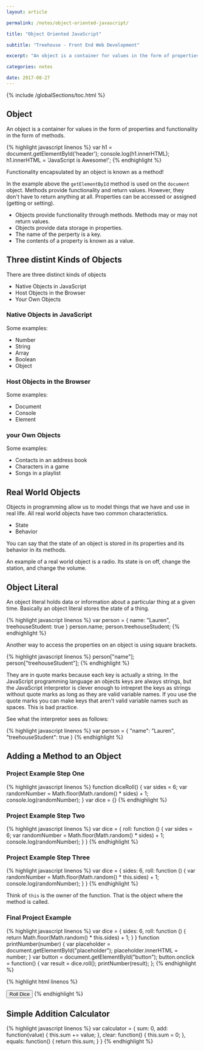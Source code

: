 ```yaml
---
layout: article

permalink: /notes/object-oriented-javascript/

title: "Object Oriented JavaScript"

subtitle: "Treehouse - Front End Web Development"

excerpt: "An object is a container for values in the form of properties and functionality in the form of methods. Functionality encapsulated by an object is known as a method. These notes discuss this among other object oriented JavaScript details."

categories: notes

date: 2017-08-27
---
```


{% include /globalSections/toc.html %}

## Object

An object is a container for values in the form of properties and functionality in the form of methods.

{% highlight javascript linenos %}
var h1 = document.getElementById('header');
console.log(h1.innerHTML);
h1.innerHTML = 'JavaScript is Awesome!';
{% endhighlight %}

Functionality encapsulated by an object is known as a method!

In the example above the `getElementById` method is used on the `document` object. Methods provide functionality and return values. However, they don't have to return anything at all. Properties can be accessed or assigned (getting or setting).

<ul>
  <li>Objects provide functionality through methods. Methods may or may not return values.</li>
  <li>Objects provide data storage in properties.</li>
  <li>The name of the perperty is a key.</li>
  <li>The contents of a property is known as a value.</li>
</ul>

## Three distint Kinds of Objects

There are three distinct kinds of objects

<ul>
  <li>Native Objects in JavaScript</li>
  <li>Host Objects in the Browser</li>
  <li>Your Own Objects</li>
</ul>

### Native Objects in JavaScript

Some examples:

<ul>
  <li>Number</li>
  <li>String</li>
  <li>Array</li>
  <li>Boolean</li>
  <li>Object</li>
</ul>

### Host Objects in the Browser

Some examples:

<ul>
  <li>Document</li>
  <li>Console</li>
  <li>Element</li>
</ul>

### your Own Objects

Some examples:

<ul>
  <li>Contacts in an address book</li>
  <li>Characters in a game</li>
  <li>Songs in a playlist</li>
</ul>

## Real World Objects

Objects in programming allow us to model things that we have and use in real life. All real world objects have two common characteristics.

<ul>
  <li>State</li>
  <li>Behavior</li>
</ul>

You can say that the state of an object is stored in its properties and its behavior in its methods.

An example of a real world object is a radio. Its state is on off, change the station, and change the volume.

## Object Literal

An object literal holds data or information about a particular thing at a given time. Basically an object literal stores the state of a thing.

{% highlight javascript linenos %}
var person = {
  name: "Lauren",
  treehouseStudent: true
}
person.name;
person.treehouseStudent;
{% endhighlight %}

Another way to access the properties on an object is using square brackets.

{% highlight javascript linenos %}
person["name"];
person["treehouseStudent"];
{% endhighlight %}

They are in quote marks because each key is actually a string. In the JavaScript programming language an objects keys are always strings, but the JavaScript interpretor is clever enough to intrepret the keys as strings without quote marks as long as they are valid variable names. If you use the quote marks you can make keys that aren't valid variable names such as spaces. This is bad practice.

See what the interpretor sees as follows:

{% highlight javascript linenos %}
var person = {
  "name": "Lauren",
  "treehouseStudent": true
}
{% endhighlight %}

## Adding a Method to an Object

### Project Example Step One

{% highlight javascript linenos %}
function diceRoll() {
  var sides = 6;
  var randomNumber = Math.floor(Math.random() * sides) + 1;
  console.log(randomNumber);
}
var dice = {}
{% endhighlight %}

### Project Example Step Two

{% highlight javascript linenos %}
var dice = {
  roll: function () {
    var sides = 6;
    var randomNumber = Math.floor(Math.random() * sides) + 1;
    console.log(randomNumber);
  }
}
{% endhighlight %}

### Project Example Step Three

{% highlight javascript linenos %}
var dice = {
  sides: 6,
  roll: function () {
    var randomNumber = Math.floor(Math.random() * this.sides) + 1;
    console.log(randomNumber);
  }
}
{% endhighlight %}

Think of `this` is the owner of the function. That is the object where the method is called.

### Final Project Example

{% highlight javascript linenos %}
var dice = {
  sides: 6,
  roll: function () {
    return Math.floor(Math.random() * this.sides) + 1;
  }
}
function printNumber(number) {
  var placeholder = document.getElementById("placeholder");
  placeholder.innerHTML = number;
}
var button = document.getElementById("button");
button.onclick = function() {
  var result = dice.roll();
  printNumber(result);
};
{% endhighlight %}

{% highlight html linenos %}
<html>
<head>
    <title>Dice Simulator 2015</title>
    <link rel="stylesheet" href="style.css">
</head>  
<body>
  <p id="placeholder">
  
  </p>
  <button id="button">Roll Dice</button>
  <script src="dice.js"></script>
  <script src="ui.js"></script>
</body>
</html>
{% endhighlight %}

## Simple Addition Calculator
{% highlight javascript linenos %}
var calculator = {
		sum: 0,
		add: function(value) {
      this.sum += value;
    },
    clear: function() {
      this.sum = 0;
    }, 
    equals: function() {
      return this.sum;
    }
}
{% endhighlight %}